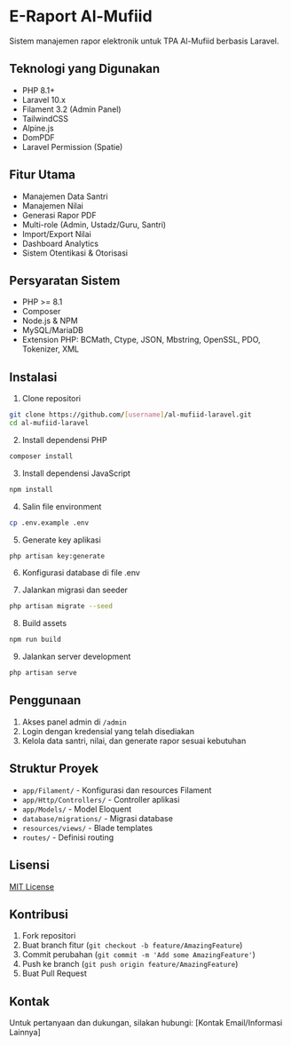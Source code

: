 # E-Raport Al-Mufiid

Sistem manajemen rapor elektronik untuk TPA Al-Mufiid berbasis Laravel.

## Teknologi yang Digunakan

- PHP 8.1+
- Laravel 10.x
- Filament 3.2 (Admin Panel)
- TailwindCSS
- Alpine.js
- DomPDF
- Laravel Permission (Spatie)

## Fitur Utama

- Manajemen Data Santri
- Manajemen Nilai
- Generasi Rapor PDF
- Multi-role (Admin, Ustadz/Guru, Santri)
- Import/Export Nilai
- Dashboard Analytics
- Sistem Otentikasi & Otorisasi

## Persyaratan Sistem

- PHP >= 8.1
- Composer
- Node.js & NPM
- MySQL/MariaDB
- Extension PHP: BCMath, Ctype, JSON, Mbstring, OpenSSL, PDO, Tokenizer, XML

## Instalasi

1. Clone repositori
```bash
git clone https://github.com/[username]/al-mufiid-laravel.git
cd al-mufiid-laravel
```

2. Install dependensi PHP
```bash
composer install
```

3. Install dependensi JavaScript
```bash
npm install
```

4. Salin file environment
```bash
cp .env.example .env
```

5. Generate key aplikasi
```bash
php artisan key:generate
```

6. Konfigurasi database di file .env

7. Jalankan migrasi dan seeder
```bash
php artisan migrate --seed
```

8. Build assets
```bash
npm run build
```

9. Jalankan server development
```bash
php artisan serve
```

## Penggunaan

1. Akses panel admin di `/admin`
2. Login dengan kredensial yang telah disediakan
3. Kelola data santri, nilai, dan generate rapor sesuai kebutuhan

## Struktur Proyek

- `app/Filament/` - Konfigurasi dan resources Filament
- `app/Http/Controllers/` - Controller aplikasi
- `app/Models/` - Model Eloquent
- `database/migrations/` - Migrasi database
- `resources/views/` - Blade templates
- `routes/` - Definisi routing

## Lisensi

[MIT License](LICENSE.md)

## Kontribusi

1. Fork repositori
2. Buat branch fitur (`git checkout -b feature/AmazingFeature`)
3. Commit perubahan (`git commit -m 'Add some AmazingFeature'`)
4. Push ke branch (`git push origin feature/AmazingFeature`)
5. Buat Pull Request

## Kontak

Untuk pertanyaan dan dukungan, silakan hubungi:
[Kontak Email/Informasi Lainnya]

